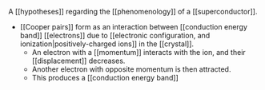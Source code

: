 A [[hypotheses]] regarding the [[phenomenology]] of a [[superconductor]].
- [[Cooper pairs]] form as an interaction between [[conduction energy band]] [[electrons]] due to [[electronic configuration, and ionization|positively-charged ions]] in the [[crystal]].
	- An electron with a [[momentum]] interacts with the ion, and their [[displacement]] decreases.
	- Another electron with opposite momentum is then attracted.
	- This produces a [[conduction energy band]] 